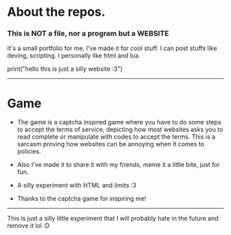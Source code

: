 # About the repos.
### This is NOT a file, nor a program but a WEBSITE


It's a small portfolio for me, I've made it for cool stuff. I can post stuffs like deving, scripting. I personally like html and lua.

print("hello this is just a silly website :3") 

***
# Game 

* The game is a captcha inspired game where you have to do some steps to accept the terms of service, depicting how most websites asks you to read complete or manipulate with codes to accept the terms. This is a sarcasm proving how websites can be annoying when it comes to policies.

* Also I've made it to share it with my friends, meme it a little bite, just for fun.
* A silly experiment with HTML and limits :3
* Thanks to the captcha game for inspiring me!

***
This is just a silly little experiment that I will probably hate in the future and remove it lol :D
